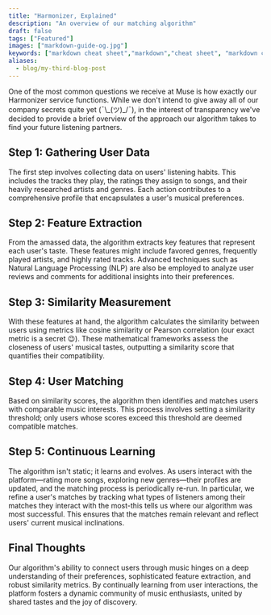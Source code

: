 ```yaml
---
title: "Harmonizer, Explained"
description: "An overview of our matching algorithm"
draft: false
tags: ["Featured"]
images: ["markdown-guide-og.jpg"]
keywords: ["markdown cheat sheet","markdown","cheat sheet", "markdown cheatsheet", "hugo markdown cheat sheet", "goldmark"]
aliases:
  - blog/my-third-blog-post
---
```



One of the most common questions we receive at Muse is how exactly our Harmonizer service functions. While we don't intend to give away all of our company secrets quite yet (¯\\\_(ツ)_/¯), in the interest of transparency we've decided to provide a brief overview of the approach our algorithm takes to find your future listening partners.

## Step 1: Gathering User Data

The first step involves collecting data on users' listening habits. This includes the tracks they play, the ratings they assign to songs, and their heavily researched artists and genres. Each action contributes to a comprehensive profile that encapsulates a user's musical preferences.

## Step 2: Feature Extraction

From the amassed data, the algorithm extracts key features that represent each user's taste. These features might include favored genres, frequently played artists, and highly rated tracks. Advanced techniques such as Natural Language Processing (NLP) are also be employed to analyze user reviews and comments for additional insights into their preferences.

## Step 3: Similarity Measurement

With these features at hand, the algorithm calculates the similarity between users using metrics like cosine similarity or Pearson correlation (our exact metric is a secret 😉). These mathematical frameworks assess the closeness of users' musical tastes, outputting a similarity score that quantifies their compatibility.

## Step 4: User Matching

Based on similarity scores, the algorithm then identifies and matches users with comparable music interests. This process involves setting a similarity threshold; only users whose scores exceed this threshold are deemed compatible matches.

## Step 5: Continuous Learning

The algorithm isn't static; it learns and evolves. As users interact with the platform—rating more songs, exploring new genres—their profiles are updated, and the matching process is periodically re-run. In particular, we refine a user's matches by tracking what types of listeners among their matches they interact with the most-this tells us where our algorithm was most successful. This ensures that the matches remain relevant and reflect users' current musical inclinations.

## Final Thoughts

Our algorithm's ability to connect users through music hinges on a deep understanding of their preferences, sophisticated feature extraction, and robust similarity metrics. By continually learning from user interactions, the platform fosters a dynamic community of music enthusiasts, united by shared tastes and the joy of discovery.